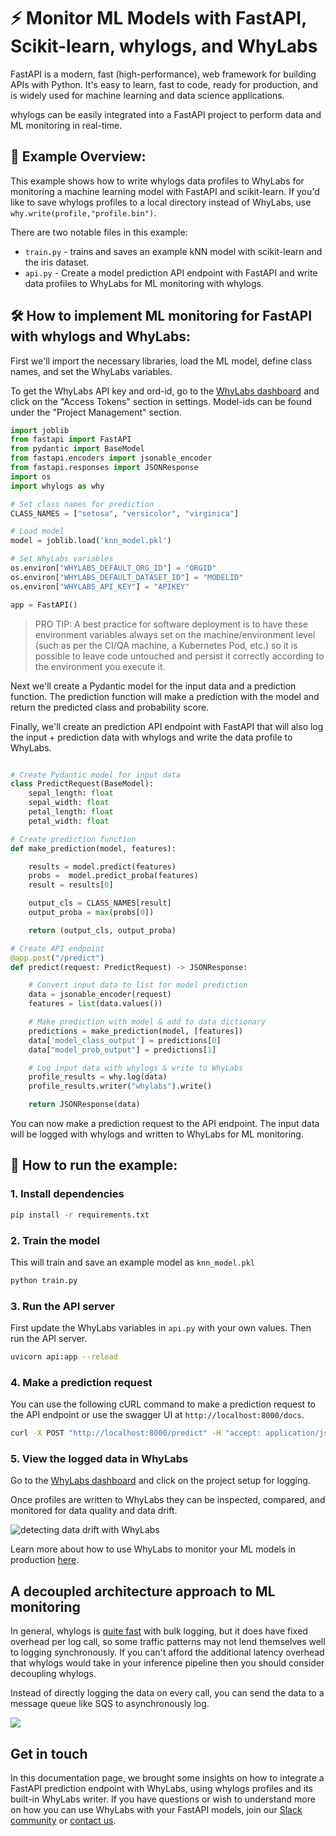 # ⚡ Monitor ML Models with FastAPI, Scikit-learn, whylogs, and WhyLabs

FastAPI is a modern, fast (high-performance), web framework for building APIs with Python. It's easy to learn, fast to code, ready for production, and is widely used for machine learning and data science applications.

whylogs can be easily integrated into a FastAPI project to perform data and ML monitoring in real-time.

## 📖 Example Overview:

This example shows how to write whylogs data profiles to WhyLabs for monitoring a machine learning model with FastAPI and scikit-learn. If you'd like to save whylogs profiles to a local directory instead of WhyLabs, use `why.write(profile,"profile.bin")`.

There are two notable files in this example:

- `train.py` - trains and saves an example kNN model with scikit-learn and the iris dataset.
- `api.py` - Create a model prediction API endpoint with FastAPI and write data profiles to WhyLabs for ML monitoring with whylogs.

## 🛠️ How to implement ML monitoring for FastAPI with whylogs and WhyLabs:

First we'll import the necessary libraries, load the ML model, define class names, and set the WhyLabs variables.

To get the WhyLabs API key and ord-id, go to the [WhyLabs dashboard](https://hub.whylabsapp.com/) and click on the "Access Tokens" section in settings. Model-ids can be found under the "Project Management" section.

```python
import joblib
from fastapi import FastAPI
from pydantic import BaseModel
from fastapi.encoders import jsonable_encoder
from fastapi.responses import JSONResponse
import os
import whylogs as why

# Set class names for prediction
CLASS_NAMES = ["setosa", "versicolor", "virginica"]

# Load model
model = joblib.load('knn_model.pkl')

# Set WhyLabs variables
os.environ["WHYLABS_DEFAULT_ORG_ID"] = "ORGID"
os.environ["WHYLABS_DEFAULT_DATASET_ID"] = "MODELID"
os.environ["WHYLABS_API_KEY"] = "APIKEY"

app = FastAPI()
```

> PRO TIP: A best practice for software deployment is to have these environment variables always set on the machine/environment level (such as per the CI/QA machine, a Kubernetes Pod, etc.) so it is possible to leave code untouched and persist it correctly according to the environment you execute it.

Next we'll create a Pydantic model for the input data and a prediction function. The prediction function will make a prediction with the model and return the predicted class and probability score.

Finally, we'll create an prediction API endpoint with FastAPI that will also log the input + prediction data with whylogs and write the data profile to WhyLabs.

```python

# Create Pydantic model for input data
class PredictRequest(BaseModel):
    sepal_length: float
    sepal_width: float
    petal_length: float
    petal_width: float

# Create prediction function
def make_prediction(model, features):

    results = model.predict(features)
    probs =  model.predict_proba(features)
    result = results[0]

    output_cls = CLASS_NAMES[result]
    output_proba = max(probs[0])

    return (output_cls, output_proba)

# Create API endpoint
@app.post("/predict")
def predict(request: PredictRequest) -> JSONResponse:

    # Convert input data to list for model prediction
    data = jsonable_encoder(request)
    features = list(data.values())

    # Make prediction with model & add to data dictionary
    predictions = make_prediction(model, [features])
    data['model_class_output'] = predictions[0]
    data["model_prob_output"] = predictions[1]

    # Log input data with whylogs & write to WhyLabs
    profile_results = why.log(data)
    profile_results.writer("whylabs").write()

    return JSONResponse(data)
```

You can now make a prediction request to the API endpoint. The input data will be logged with whylogs and written to WhyLabs for ML monitoring.

## 🚀 How to run the example:

### 1. Install dependencies

```bash
pip install -r requirements.txt
```

### 2. Train the model

This will train and save an example model as `knn_model.pkl`

```bash
python train.py
```

### 3. Run the API server

First update the WhyLabs variables in `api.py` with your own values. Then run the API server.

```bash
uvicorn api:app --reload
```

### 4. Make a prediction request

You can use the following cURL command to make a prediction request to the API endpoint or use the swagger UI at `http://localhost:8000/docs`.

```bash
curl -X POST "http://localhost:8000/predict" -H "accept: application/json" -H "Content-Type: application/json" -d "{\"sepal_length\": 5.1, \"sepal_width\": 3.5, \"petal_length\": 1.4, \"petal_width\": 0.2}"
```

### 5. View the logged data in WhyLabs

Go to the [WhyLabs dashboard](https://app.whylabsapp.com/) and click on the project setup for logging.

Once profiles are written to WhyLabs they can be inspected, compared, and monitored for data quality and data drift.

![detecting data drift with WhyLabs](https://whylabs.ai/_next/image?url=https%3A%2F%2Fcontent.whylabs.ai%2Fcontent%2Fimages%2F2022%2F11%2FFrame-6899--1-.png&w=3120&q=75)

Learn more about how to use WhyLabs to monitor your ML models in production [here](https://docs.whylabsapp.com/).

## A decoupled architecture approach to ML monitoring

In general, whylogs is [quite fast](https://whylabs.ai/blog/posts/data-logging-with-whylogs-profiling-for-efficiency) with bulk logging, but it does have fixed overhead per log call, so some traffic patterns may not lend themselves well to logging synchronously. If you can't afford the additional latency overhead that whylogs would take in your inference pipeline then you should consider decoupling whylogs.

Instead of directly logging the data on every call, you can send the data to a message queue like SQS to asynchronously log.

![](https://docs.whylabs.ai/docs/assets/images/fastapi_decoupled_example-c19a3f218e78b2b6dc577a8b761abaa9.png)

## Get in touch

In this documentation page, we brought some insights on how to integrate a FastAPI prediction endpoint with WhyLabs, using whylogs profiles and its built-in WhyLabs writer. If you have questions or wish to understand more on how you can use WhyLabs with your FastAPI models, join our [Slack community](http://join.slack.whylabs.ai/) or [contact us](https://whylabs.ai/contact-us).
